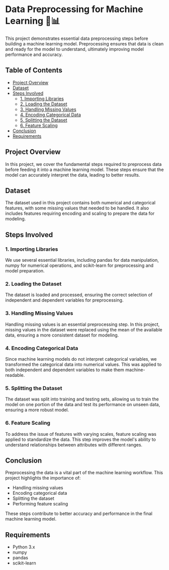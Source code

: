 
# Data Preprocessing for Machine Learning 🧠📊

This project demonstrates essential data preprocessing steps before building a machine learning model. Preprocessing ensures that data is clean and ready for the model to understand, ultimately improving model performance and accuracy.

## Table of Contents

- [Project Overview](#project-overview)
- [Dataset](#dataset)
- [Steps Involved](#steps-involved)
  - [1. Importing Libraries](#1-importing-libraries)
  - [2. Loading the Dataset](#2-loading-the-dataset)
  - [3. Handling Missing Values](#3-handling-missing-values)
  - [4. Encoding Categorical Data](#4-encoding-categorical-data)
  - [5. Splitting the Dataset](#5-splitting-the-dataset)
  - [6. Feature Scaling](#6-feature-scaling)
- [Conclusion](#conclusion)
- [Requirements](#requirements)

## Project Overview

In this project, we cover the fundamental steps required to preprocess data before feeding it into a machine learning model. These steps ensure that the model can accurately interpret the data, leading to better results.

## Dataset

The dataset used in this project contains both numerical and categorical features, with some missing values that needed to be handled. It also includes features requiring encoding and scaling to prepare the data for modeling.

## Steps Involved

### 1. Importing Libraries

We use several essential libraries, including pandas for data manipulation, numpy for numerical operations, and scikit-learn for preprocessing and model preparation.

### 2. Loading the Dataset

The dataset is loaded and processed, ensuring the correct selection of independent and dependent variables for preprocessing.

### 3. Handling Missing Values

Handling missing values is an essential preprocessing step. In this project, missing values in the dataset were replaced using the mean of the available data, ensuring a more consistent dataset for modeling.

### 4. Encoding Categorical Data

Since machine learning models do not interpret categorical variables, we transformed the categorical data into numerical values. This was applied to both independent and dependent variables to make them machine-readable.

### 5. Splitting the Dataset

The dataset was split into training and testing sets, allowing us to train the model on one portion of the data and test its performance on unseen data, ensuring a more robust model.

### 6. Feature Scaling

To address the issue of features with varying scales, feature scaling was applied to standardize the data. This step improves the model's ability to understand relationships between attributes with different ranges.

## Conclusion

Preprocessing the data is a vital part of the machine learning workflow. This project highlights the importance of:

- Handling missing values
- Encoding categorical data
- Splitting the dataset
- Performing feature scaling

These steps contribute to better accuracy and performance in the final machine learning model.

## Requirements

- Python 3.x
- numpy
- pandas
- scikit-learn

